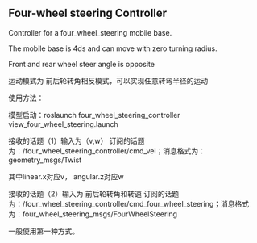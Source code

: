 ## Four-wheel steering Controller ##

Controller for a four_wheel_steering mobile base.

The mobile base is 4ds and can move with zero turning radius. 

Front and rear wheel steer angle is opposite

运动模式为 前后轮转角相反模式，可以实现任意转弯半径的运动


使用方法：


模型启动：roslaunch four_wheel_steering_controller view_four_wheel_steering.launch


接收的话题（1）输入为（v,w）
订阅的话题为：/four_wheel_steering_controller/cmd_vel；消息格式为：geometry_msgs/Twist


其中linear.x对应v， angular.z对应w


接收的话题（2）输入为 前后轮转角和转速
订阅的话题为：/four_wheel_steering_controller/cmd_four_wheel_steering；消息格式为：four_wheel_steering_msgs/FourWheelSteering


一般使用第一种方式。
